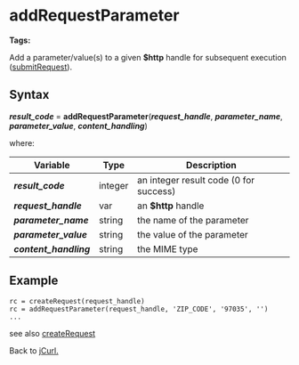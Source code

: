 # addRequestParameter

<PageHeader />

**Tags:**
<badge text='curl' vertical='middle' />
<badge text='http' vertical='middle' />

Add a parameter/value(s) to a given **$http** handle for subsequent execution ([submitRequest](../submitRequest/#heading)).

## Syntax

***result_code*** = **addRequestParameter**(***request_handle***, ***parameter_name***, ***parameter_value***, ***content_handling***)

where:

| Variable | Type | Description |
|--|--|--|
***result_code*** | integer |an integer result code (0 for success)
***request_handle*** | var | an **$http** handle
***parameter_name*** | string |the name of the parameter
***parameter_value*** | string |the value of the parameter
***content_handling*** | string |the MIME type

## Example

```
rc = createRequest(request_handle)
rc = addRequestParameter(request_handle, 'ZIP_CODE', '97035', '')
...
```

see also [createRequest](../createRequest/#heading)

Back to [jCurl.](./../README.md)

<PageFooter />
